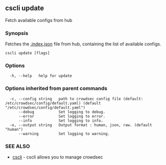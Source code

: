 ## cscli update

Fetch available configs from hub

### Synopsis


Fetches the [.index.json](https://github.com/crowdsecurity/hub/blob/master/.index.json) file from hub, containing the list of available configs.


```
cscli update [flags]
```

### Options

```
  -h, --help   help for update
```

### Options inherited from parent commands

```
  -c, --config string   path to crowdsec config file (default: /etc/crowdsec/config/default.yaml) (default "/etc/crowdsec/config/default.yaml")
      --debug           Set logging to debug.
      --error           Set logging to error.
      --info            Set logging to info.
  -o, --output string   Output format : human, json, raw. (default "human")
      --warning         Set logging to warning.
```

### SEE ALSO

* [cscli](cscli.md)	 - cscli allows you to manage crowdsec


